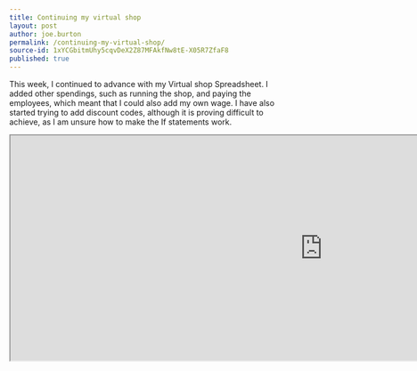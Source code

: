 ```yaml
---
title: Continuing my virtual shop
layout: post
author: joe.burton
permalink: /continuing-my-virtual-shop/
source-id: 1xYCGbitmUhy5cqvDeX2Z87MFAkfNw8tE-X05R7ZfaF8
published: true
---
```

This week, I continued to advance with my Virtual shop Spreadsheet. I added other spendings, such as running the shop, and paying the employees, which meant that I could also add my own wage. I have also started trying to add discount codes, although it is proving difficult to achieve, as I am unsure how to make the If statements work.

<iframe height="405px" width="1120px" src="https://docs.google.com/spreadsheets/d/e/2PACX-1vQoF-WND7TxbcH_fMH5zqx6rM-DhzeYmk6MBZIOUduS5YIjI1IrvFrZ6Ylng8ei5X7HrGZ0XiCbMrjA/pubhtml?widget=true&amp;headers=false"></iframe>
